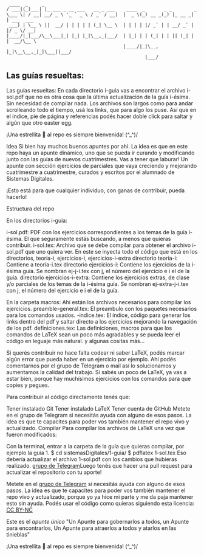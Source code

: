 ```
  ____  _     _                           
/ ___|(_)___| |_ ___ _ __ ___   __ _ ___    ____  _       _ _        _           
\___ \| / __| __/ _ \ '_ ` _ \ / _` / __|  |  _ \(_) __ _(_) |_ __ _| | ___  ___ 
  ___) | \__ \ ||  __/ | | | | | (_| \__ \  | | | | |/ _` | | __/ _` | |/ _ \/ __|
|____/|_|___/\__\___|_| |_| |_|\__,_|___/  | |_| | | (_| | | || (_| | |  __/\__ \
                                            |____/|_|\__, |_|\__\__,_|_|\___||___/
                                                    |___/                        
```

## Las guías resueltas:

Las guías resueltas:
En cada directorio i-guia vas a encontrar el archivo i-sol.pdf que no es otra cosa que la última actualización de la guía i-ésima. Sin necesidad de compilar nada. Los archivos son largos como para andar scrolleando todo el tiempo, usá los links, que para algo los puse. Así que en el índice, pie de página y referencias podés hacer doble click para saltar y algún que otro easter egg.

¡Una estrellita 🌟 al repo es siempre bienvenida! (^_^)/

Idea
Si bien hay muchos buenos apuntes por ahí. La idea es que en este repo haya un apunte dinámico, uno que se pueda ir curando y modificando junto con las guías de nuevos cuatrimestres. Vas a tener que laburar! Un apunte con sección ejercicios de parciales que vaya creciendo y mejorando cuatrimestre a cuatrimestre, curados y escritos por el alumnado de Sistemas Digitales.

¡Esto está para que cualquier individuo, con ganas de contribuir, pueda hacerlo!

Estructura del repo

En los directorios i-guia:

i-sol.pdf: PDF con los ejercicios correspondientes a los temas de la guía i-ésima. El que seguramente estás buscando, a menos que quieras contribuir.
i-sol.tex: Archivo que se debe compilar para obtener el archivo i-sol.pdf que uno quiera ver. En este se inyecta todo el código que está en los directorios, teoria-i, ejercicios-i, ejercicios-i-extra
directorio teoria-i: Contiene a teoria-i.tex
directorio ejercicios-i: Contiene los ejercicios de la i-ésima guía. Se nombran ej-j-i.tex con j, el número del ejercicio e i el de la guía.
directorio ejercicios-i-extra: Contiene los ejercicios extras, de clase y/o parciales de los temas de la i-ésima guía. Se nombran ej-extra-j-i.tex con j, el número del ejercicio e i el de la guía.

En la carpeta macros:
Ahí están los archivos necesarios para compilar los ejercicios.
preamble-general.tex: El preambulo con los paquetes necesarios para los comandos usados. -indice.tex: El índice, código para generar los links dentro del pdf y saltar directo a los ejercicios mejorando la navegación de los pdf.
definiciones.tex: Las definiciones, macros para que los comandos de LaTeX sean un poco más agradables y se pueda leer el código en leguaje más natural.
y algunas cositas más...

Si querés contribuir no hace falta codear ni saber LaTeX, podés marcar algún error que pueda haber en un ejercicio por ejemplo.
Ahí podés comentarnos por el grupo de Telegram o mail así lo solucionamos y aumentamos la calidad del trabajo. Si sabés un poco de LaTeX, ya vas a estar bien, porque hay muchísimos ejercicios con los comandos para que copies y pegues.

Para contribuir al código directamente tenés que:

Tener instalado Git
Tener instalado LaTeX
Tener cuenta de GitHub
Metete en el grupo de Telegram si necesitás ayuda con alguno de esos pasos. La idea es que te capacites para poder vos también mantener el repo vivo y actualizado.
Compilar
Para compilar los archivos de LaTeX una vez que fueron modificados:

Con la terminal, entrar a la carpeta de la guía que quieras compilar, por ejemplo la guía 1.
$ cd sistemasDigitales/1-guia/
$ pdflatex 1-sol.tex
Eso debería actualizar el archivo 1-sol.pdf con los cambios que hubieras realizado. [grupo de Telegram](https://t.me/+1znt2GV1i8cwMTNh)Luego tenés que hacer una pull request para actualizar el repositorio con tu aporte!


Metete en el [grupo de Telegram](https://t.me/+1znt2GV1i8cwMTNh) si necesitás ayuda con alguno de esos pasos. La idea es que te capacites para poder vos también mantener el repo vivo y actualizado, porque yo ya hice mi parte y me da paja mantener esto sin ayuda.
Podés usar el código como quieras siguiendo esta licencia: [CC BY-NC](https://creativecommons.org/licenses/by-nc/4.0/)

Este es el _apunte único_
"Un Apunte para gobernarlos a todos, un Apunte para encontrarlos, Un Apunte para atraerlos a todos y atarlos en las tinieblas"

¡Una estrellita 🌟 al repo es siempre bienvenida! (^_^)/
